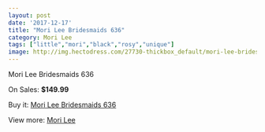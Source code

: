 ```yaml
---
layout: post
date: '2017-12-17'
title: "Mori Lee Bridesmaids 636"
category: Mori Lee
tags: ["little","mori","black","rosy","unique"]
image: http://img.hectodress.com/27730-thickbox_default/mori-lee-bridesmaids-636.jpg
---
```

Mori Lee Bridesmaids 636

On Sales: **$149.99**
<a href="https://www.hectodress.com/mori-lee/12922-mori-lee-bridesmaids-636.html"><amp-img layout="responsive" width="600" height="600" src="//img.hectodress.com/27730-thickbox_default/mori-lee-bridesmaids-636.jpg" alt="Mori Lee Bridesmaids 636 0" /></a>

Buy it: [Mori Lee Bridesmaids 636](https://www.hectodress.com/mori-lee/12922-mori-lee-bridesmaids-636.html "Mori Lee Bridesmaids 636")

View more: [Mori Lee](https://www.hectodress.com/198-mori-lee "Mori Lee")